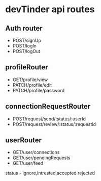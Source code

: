 # devTinder api routes

## Auth router

- POST/signUp
- POST/logIn
- POST/logOut

## profileRouter

- GET/profile/view
- PATCH/profile/edit
- PATCH/profile/password

## connectionRequestRouter

- POST/request/send/:status/:userId
- POST/request/review/:status/:requestId

## userRouter

- GET/user/connections
- GET/user/pendingRequests
- GET/user/feed

status - ignore,intrested,accepted rejected
